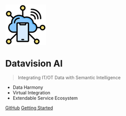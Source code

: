 ![logo](_media/logo.png)

# Datavision AI

> Integrating IT/OT Data with Semantic Intelligence

- Data Harmony
- Virtual Integration
- Extendable Service Ecosystem

[GitHub](https://github.com/DataVision-AI/system-design)
[Getting Started](getting-started.md)
